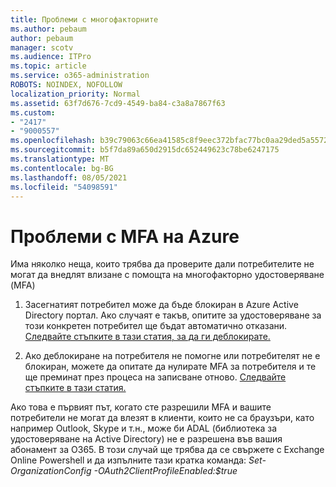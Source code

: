 ```yaml
---
title: Проблеми с многофакторните
ms.author: pebaum
author: pebaum
manager: scotv
ms.audience: ITPro
ms.topic: article
ms.service: o365-administration
ROBOTS: NOINDEX, NOFOLLOW
localization_priority: Normal
ms.assetid: 63f7d676-7cd9-4549-ba84-c3a8a7867f63
ms.custom:
- "2417"
- "9000557"
ms.openlocfilehash: b39c79063c66ea41585c8f9eec372bfac77bc0aa29ded5a5572e06c141b28f80
ms.sourcegitcommit: b5f7da89a650d2915dc652449623c78be6247175
ms.translationtype: MT
ms.contentlocale: bg-BG
ms.lasthandoff: 08/05/2021
ms.locfileid: "54098591"
---
```

# <a name="issues-with-azure-mfa"></a>Проблеми с MFA на Azure
Има няколко неща, които трябва да проверите дали потребителите не могат да внедлят влизане с помощта на многофакторно удостоверяване (MFA)

1. Засегнатият потребител може да бъде блокиран в Azure Active Directory портал. Ако случаят е такъв, опитите за удостоверяване за този конкретен потребител ще бъдат автоматично отказани. [Следвайте стъпките в тази статия, за да ги деблокирате.](https://docs.microsoft.com/azure/active-directory/authentication/howto-mfa-mfasettings#block-and-unblock-users)

2. Ако деблокиране на потребителя не помогне или потребителят не е блокиран, можете да опитате да нулирате MFA за потребителя и те ще преминат през процеса на записване отново. [Следвайте стъпките в тази статия.](https://docs.microsoft.com/azure/active-directory/authentication/howto-mfa-userdevicesettings#require-users-to-provide-contact-methods-again)

Ако това е първият път, когато сте разрешили MFA и вашите потребители не могат да влезят в клиенти, които не са браузъри, като например Outlook, Skype и т.н., може би ADAL (библиотека за удостоверяване на Active Directory) не е разрешена във вашия абонамент за O365. В този случай ще трябва да се свържете с Exchange Online Powershell и да изпълните тази кратка команда: *Set-OrganizationConfig -OAuth2ClientProfileEnabled:$true*